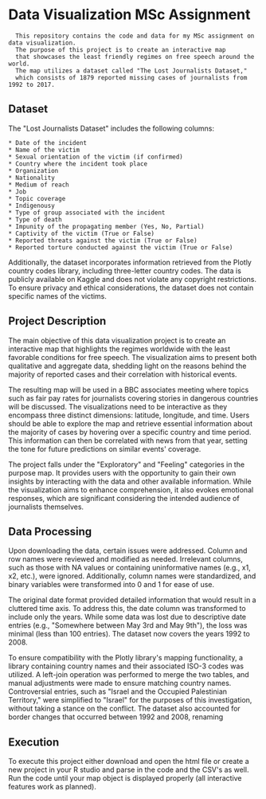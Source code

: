 # Data Visualization MSc Assignment #
      This repository contains the code and data for my MSc assignment on data visualization. 
      The purpose of this project is to create an interactive map 
      that showcases the least friendly regimes on free speech around the world. 
      The map utilizes a dataset called "The Lost Journalists Dataset," 
      which consists of 1879 reported missing cases of journalists from 1992 to 2017.

## Dataset ##

The "Lost Journalists Dataset" includes the following columns:

    * Date of the incident
    * Name of the victim
    * Sexual orientation of the victim (if confirmed)
    * Country where the incident took place
    * Organization
    * Nationality
    * Medium of reach
    * Job
    * Topic coverage
    * Indigenousy
    * Type of group associated with the incident
    * Type of death
    * Impunity of the propagating member (Yes, No, Partial)
    * Captivity of the victim (True or False)
    * Reported threats against the victim (True or False)
    * Reported torture conducted against the victim (True or False)

Additionally, the dataset incorporates information retrieved from the Plotly country codes library, including three-letter country codes. The data is publicly available on Kaggle and does not violate any copyright restrictions. To ensure privacy and ethical considerations, the dataset does not contain specific names of the victims.

## Project Description ##

The main objective of this data visualization project is to create an interactive map that highlights the regimes worldwide with the least favorable conditions for free speech. The visualization aims to present both qualitative and aggregate data, shedding light on the reasons behind the majority of reported cases and their correlation with historical events.

The resulting map will be used in a BBC associates meeting where topics such as fair pay rates for journalists covering stories in dangerous countries will be discussed. The visualizations need to be interactive as they encompass three distinct dimensions: latitude, longitude, and time. Users should be able to explore the map and retrieve essential information about the majority of cases by hovering over a specific country and time period. This information can then be correlated with news from that year, setting the tone for future predictions on similar events' coverage.

The project falls under the "Exploratory" and "Feeling" categories in the purpose map. It provides users with the opportunity to gain their own insights by interacting with the data and other available information. While the visualization aims to enhance comprehension, it also evokes emotional responses, which are significant considering the intended audience of journalists themselves.

## Data Processing ##

Upon downloading the data, certain issues were addressed. Column and row names were reviewed and modified as needed. Irrelevant columns, such as those with NA values or containing uninformative names (e.g., x1, x2, etc.), were ignored. Additionally, column names were standardized, and binary variables were transformed into 0 and 1 for ease of use.

The original date format provided detailed information that would result in a cluttered time axis. To address this, the date column was transformed to include only the years. While some data was lost due to descriptive date entries (e.g., "Somewhere between May 3rd and May 9th"), the loss was minimal (less than 100 entries). The dataset now covers the years 1992 to 2008.

To ensure compatibility with the Plotly library's mapping functionality, a library containing country names and their associated ISO-3 codes was utilized. A left-join operation was performed to merge the two tables, and manual adjustments were made to ensure matching country names. Controversial entries, such as "Israel and the Occupied Palestinian Territory," were simplified to "Israel" for the purposes of this investigation, without taking a stance on the conflict. The dataset also accounted for border changes that occurred between 1992 and 2008, renaming

## Execution ##

To execute this project either download and open the html file or create a new project in your R studio and parse in the code and the CSV's as well. Run the code until your map object is displayed properly (all interactive features work as planned).
